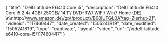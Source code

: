 {
    "title": "Dell Latitude E6410 Core i5",
    "description": "Dell Latitude E6410 Core i5 2.4\/ 4GB\/ 250GB\/ 14.1\"\/ DVD-RW\/ WIFI\/ Win7 Home (DE) \n\nhttp:\/\/www.amazon.de\/gp\/product\/B00IUFGL0A?tag=Zierhut-21",
    "videoid": "117460447",
    "date_created": "1505241819",
    "date_modified": "1505241819",
    "type": "captivate",
    "layout": "video",
    "url": "\/v\/dell-latitude-e6410-core-i5\/117460447"
}